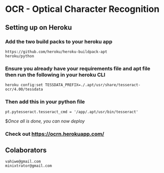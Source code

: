 # OCR - Optical Character Recognition

## Setting up on Heroku
### Add the two build packs to your heroku app
    https://github.com/heroku/heroku-buildpack-apt
    heroku/python
    
### Ensure you already have your requirements file and apt file then run the following in your heroku CLI
    heroku config:set TESSDATA_PREFIX=./.apt/usr/share/tesseract-ocr/4.00/tessdata
    
### Then add this in your python file 
    pt.pytesseract.tesseract_cmd = '/app/.apt/usr/bin/tesseract'

$_Once all is done, you can now deploy_

### Check out https://ocrn.herokuapp.com/


## Colaborators
    vahiwe@gmail.com
    minixtrator@gmail.com
